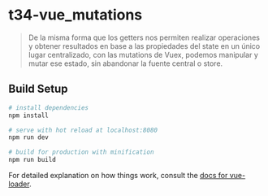 # t34-vue_mutations

> De la misma forma que los getters nos permiten realizar operaciones y obtener resultados en base a las propiedades del state en un único lugar centralizado, con las mutations de Vuex, podemos manipular y mutar ese estado, sin abandonar la fuente central o store.

## Build Setup

``` bash
# install dependencies
npm install

# serve with hot reload at localhost:8080
npm run dev

# build for production with minification
npm run build
```

For detailed explanation on how things work, consult the [docs for vue-loader](http://vuejs.github.io/vue-loader).
